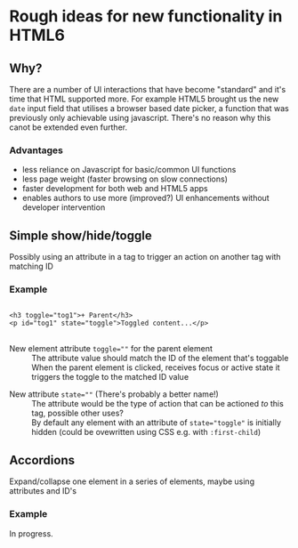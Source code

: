 <h1>Rough ideas for new functionality in HTML6</h1>

<h2>Why?</h2>

<p>There are a number of UI interactions that have become "standard" and it's time that HTML supported more. For example HTML5 brought us the new <code>date</code> input field that utilises a browser based date picker, a function that was previously only achievable using javascript. There's no reason why this canot be extended even further.</p>

<h3>Advantages</h3>
<ul>
<li>less reliance on Javascript for basic/common UI functions</li>
<li>less page weight (faster browsing on slow connections)</li>
<li>faster development for both web and HTML5 apps</li>
<li>enables authors to use more (improved?) UI enhancements without developer intervention</li>
</ul>

<h2>Simple show/hide/toggle</h2>
<p>Possibly using an attribute in a tag to trigger an action on another tag with matching ID</p>
<h3>Example</h3>
<pre>
<code>
&lt;h3 toggle="tog1"&gt;+ Parent&lt;/h3&gt;
&lt;p id="tog1" state="toggle">Toggled content...&lt;/p&gt;
</code>
</pre>
<dl>
<dt>New element attribute <code>toggle=""</code> for the parent element</dt>
<dd>The attribute value should match the ID of the element that's toggable</dd>
<dd>When the parent element is clicked, receives focus or active state it triggers the toggle to the matched ID value</dd>
</dl>
<dl>
<dt>New attribute <code>state=""</code> (There's probably a better name!)</dt>
<dd>The attribute would be the type of action that can be actioned <em>to</em> this tag, possible other uses?</dd>
<dd>By default any element with an attribute of <code>state="toggle"</code> is initially hidden (could be ovewritten using CSS e.g. with <code>:first-child</code>)</dd>
</dl>
<h2>Accordions</h2>
<p>Expand/collapse one element in a series of elements, maybe using attributes and ID's</p>
<h3>Example</h3>
<p>In progress.</p>

